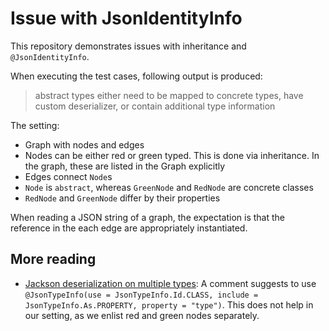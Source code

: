 # Issue with JsonIdentityInfo

This repository demonstrates issues with inheritance and `@JsonIdentityInfo`.

When executing the test cases, following output is produced:

> abstract types either need to be mapped to concrete types, have custom deserializer, or contain additional type information

The setting:

- Graph with nodes and edges
- Nodes can be either red or green typed. This is done via inheritance. In the graph, these are listed in the Graph explicitly
- Edges connect `Node`s
- `Node` is `abstract`, whereas `GreenNode` and `RedNode` are concrete classes
- `RedNode` and `GreenNode` differ by their properties

When reading a JSON string of a graph, the expectation is that the reference in the each edge are appropriately instantiated.

## More reading

- [Jackson deserialization on multiple types](https://stackoverflow.com/q/32766922/873282): A comment suggests to use `@JsonTypeInfo(use = JsonTypeInfo.Id.CLASS, include = JsonTypeInfo.As.PROPERTY, property = "type")`.
  This does not help in our setting, as we enlist red and green nodes separately.
